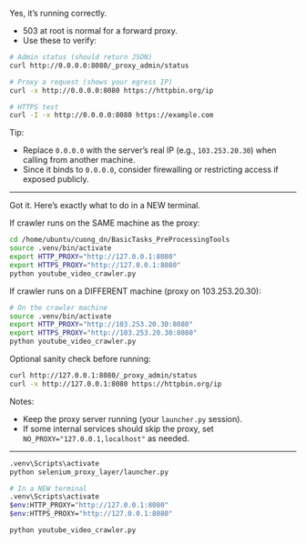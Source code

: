 Yes, it’s running correctly.

- 503 at root is normal for a forward proxy.
- Use these to verify:

```bash
# Admin status (should return JSON)
curl http://0.0.0.0:8080/_proxy_admin/status

# Proxy a request (shows your egress IP)
curl -x http://0.0.0.0:8080 https://httpbin.org/ip

# HTTPS test
curl -I -x http://0.0.0.0:8080 https://example.com
```

Tip:
- Replace `0.0.0.0` with the server’s real IP (e.g., `103.253.20.30`) when calling from another machine.
- Since it binds to `0.0.0.0`, consider firewalling or restricting access if exposed publicly.

---
Got it. Here’s exactly what to do in a NEW terminal.

If crawler runs on the SAME machine as the proxy:
```bash
cd /home/ubuntu/cuong_dn/BasicTasks_PreProcessingTools
source .venv/bin/activate
export HTTP_PROXY="http://127.0.0.1:8080"
export HTTPS_PROXY="http://127.0.0.1:8080"
python youtube_video_crawler.py
```

If crawler runs on a DIFFERENT machine (proxy on 103.253.20.30):
```bash
# On the crawler machine
source .venv/bin/activate
export HTTP_PROXY="http://103.253.20.30:8080"
export HTTPS_PROXY="http://103.253.20.30:8080"
python youtube_video_crawler.py
```

Optional sanity check before running:
```bash
curl http://127.0.0.1:8080/_proxy_admin/status
curl -x http://127.0.0.1:8080 https://httpbin.org/ip
```

Notes:
- Keep the proxy server running (your `launcher.py` session).
- If some internal services should skip the proxy, set `NO_PROXY="127.0.0.1,localhost"` as needed.


---

```bash
.venv\Scripts\activate
python selenium_proxy_layer/launcher.py

# In a NEW terminal
.venv\Scripts\activate
$env:HTTP_PROXY="http://127.0.0.1:8080"
$env:HTTPS_PROXY="http://127.0.0.1:8080"

python youtube_video_crawler.py
```
